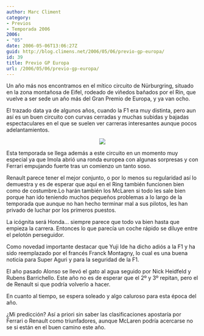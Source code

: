 ```yaml
---
author: Marc Climent
category:
- Previos
- Temporada 2006
2006:
- "05"
date: 2006-05-06T13:06:27Z
guid: http://blog.climens.net/2006/05/06/previo-gp-europa/
id: 39
title: Previo GP Europa
url: /2006/05/06/previo-gp-europa/
---
```


Un año más nos encontramos en el mítico circuito de Nürburgring, situado en la zona montañosa de Eifel, rodeado de viñedos bañados por el Rin, que vuelve a ser sede un año más del Gran Premio de Europa, y ya van ocho.

El trazado data ya de algunos años, cuando la F1 era muy distinta, pero aun así es un buen circuito con curvas cerradas y muchas subidas y bajadas espectaculares en el que se suelen ver carreras interesantes aunque pocos adelantamientos.

<div style="text-align: center">
  <img src="http://upload.wikimedia.org/wikipedia/commons/thumb/9/9b/GrandPrix_Circuit_Europe_2006.svg/230px-GrandPrix_Circuit_Europe_2006.svg.png" />
</div>

Esta temporada se llega además a este circuito en un momento muy especial ya que Imola abrió una ronda europea con algunas sorpresas y con Ferrari empujando fuerte tras un comienzo un tanto soso.

Renault parece tener el mejor conjunto, o por lo menos su regularidad así lo demuestra y es de esperar que aquí en el Ring también funcionen bien como de costumbre.Lo harán también los McLaren si todo les sale bien porque han ido teniendo muchos pequeños problemas a lo largo de la temporada que aunque no han hecho terminar mal a sus pilotos, les han privado de luchar por los primeros puestos.

La icógnita será Honda&#8230; siempre parece que todo va bien hasta que empieza la carrera. Entonces lo que parecía un coche rápido se diluye entre el pelotón perseguidor.

Como novedad importante destacar que Yuji Ide ha dicho adiós a la F1 y ha sido reemplazado por el francés Franck Montagny, lo cual es una buena noticia para Super Aguri y para la seguridad de la F1.

El año pasado Alonso se llevó el gato al agua seguido por Nick Heidfeld y Rubens Barrichello. Este año no es de esperar que el 2º y 3º repitan, pero el de Renault si que podría volverlo a hacer.

En cuanto al tiempo, se espera soleado y algo caluroso para esta época del año.

¿Mi predicción? Así a priori sin saber las clasificaciones apostaría por Ferrari o Renault como triunfadores, aunque McLaren podría acercarse no se si están en el buen camino este año.